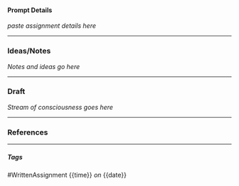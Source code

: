 #### Prompt Details
*paste assignment details here*

----
### Ideas/Notes
*Notes and ideas go here*

----
### Draft
*Stream of consciousness goes here*

----
### References

----
##### Tags
#WrittenAssignment
{{time}} *on* {{date}}
